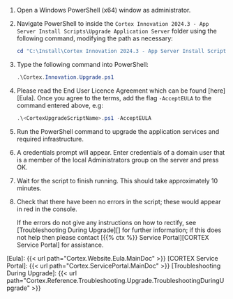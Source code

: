 1. Open a Windows PowerShell (x64) window as administrator.
1. Navigate PowerShell to inside the `Cortex Innovation 2024.3 - App Server Install Scripts\Upgrade Application Server` folder using the following command, modifying the path as necessary:

    ```powershell
    cd "C:\Install\Cortex Innovation 2024.3 - App Server Install Scripts\Upgrade Application Server"
    ```

1. Type the following command into PowerShell:

    ```powershell
    .\Cortex.Innovation.Upgrade.ps1
    ```

1. Please read the End User Licence Agreement which can be found [here][Eula]. Once you agree to the terms, add the flag `-AcceptEULA` to the command entered above, e.g:

    ```powershell
    .\<CortexUpgradeScriptName>.ps1 -AcceptEULA
    ```

1. Run the PowerShell command to upgrade the application services and required infrastructure.
1. A credentials prompt will appear. Enter credentials of a domain user that is a member of the local Administrators group on the server and press OK.
1. Wait for the script to finish running. This should take approximately 10 minutes.
1. Check that there have been no errors in the script; these would appear in red in the console.

    If the errors do not give any instructions on how to rectify, see [Troubleshooting During Upgrade][] for further information; if this does not help then please contact [{{% ctx %}} Service Portal][CORTEX Service Portal] for assistance.

[Eula]: {{< url path="Cortex.Website.Eula.MainDoc" >}}
[CORTEX Service Portal]: {{< url path="Cortex.ServicePortal.MainDoc" >}}
[Troubleshooting During Upgrade]: {{< url path="Cortex.Reference.Troubleshooting.Upgrade.TroubleshootingDuringUpgrade" >}}